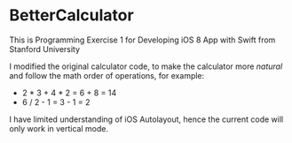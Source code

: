 # BetterCalculator
This is Programming Exercise 1 for Developing iOS 8 App with Swift from Stanford University

I modified the original calculator code, to make the calculator more *natural* and follow the math order of operations, for example:

* 2 * 3 + 4 * 2 = 6 + 8 = 14
* 6 / 2 - 1 = 3 - 1 = 2

I have limited understanding of iOS Autolayout, hence the current code will only work in vertical mode.
